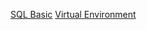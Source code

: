 [SQL Basic](https://Kangji.github.io/database/sql/0/)
[Virtual Environment](https://Kangji.github.io/language/python/venv/)

